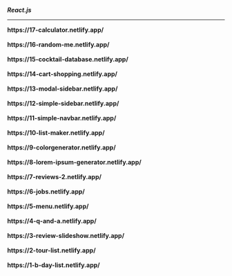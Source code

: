 <b><i>React.js</b></i>

<hr>
<b>https://17-calculator.netlify.app/<br><br>
https://16-random-me.netlify.app/<br><br>
https://15-cocktail-database.netlify.app/<br><br>
https://14-cart-shopping.netlify.app/<br><br>
https://13-modal-sidebar.netlify.app/<br><br>
https://12-simple-sidebar.netlify.app/<br><br>
https://11-simple-navbar.netlify.app/<br><br>
https://10-list-maker.netlify.app/<br><br>
https://9-colorgenerator.netlify.app/<br><br>
https://8-lorem-ipsum-generator.netlify.app/<br><br>
https://7-reviews-2.netlify.app/<br><br>
https://6-jobs.netlify.app/<br><br>
https://5-menu.netlify.app/<br><br>
https://4-q-and-a.netlify.app/<br><br>
https://3-review-slideshow.netlify.app/<br><br>
https://2-tour-list.netlify.app/<br><br>
https://1-b-day-list.netlify.app/</b>
